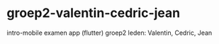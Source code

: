 # groep2-valentin-cedric-jean
intro-mobile examen app (flutter) groep2 leden: Valentin, Cedric, Jean

